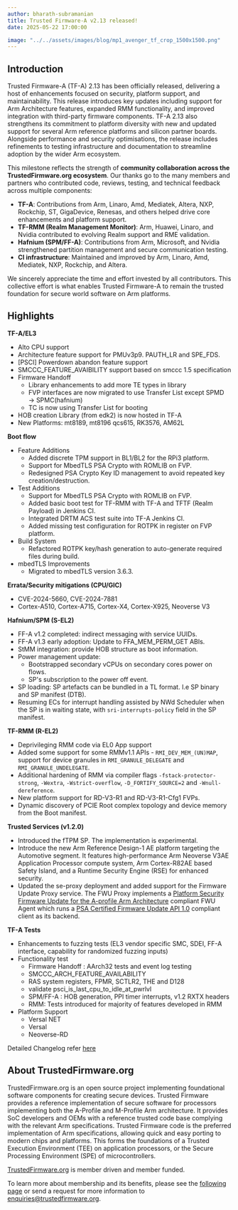 ```yaml
---
author: bharath-subramanian
title: Trusted Firmware-A v2.13 released!
date: 2025-05-22 17:00:00

image: "../../assets/images/blog/mp1_avenger_tf_crop_1500x1500.png"
---
```


## Introduction

Trusted Firmware-A (TF-A) 2.13 has been officially released, delivering a host of enhancements focused on security, platform support, and maintainability. This release introduces key updates including support for Arm Architecture features, expanded RMM functionality, and improved integration with third-party firmware components. TF-A 2.13 also strengthens its commitment to platform diversity with new and updated support for several Arm reference platforms and silicon partner boards. Alongside performance and security optimisations, the release includes refinements to testing infrastructure and documentation to streamline adoption by the wider Arm ecosystem.

This milestone reflects the strength of **community collaboration across the TrustedFirmware.org ecosystem**. Our thanks go to the many members and partners who contributed code, reviews, testing, and technical feedback across multiple components:

- **TF-A**: Contributions from Arm, Linaro, Amd, Mediatek, Altera, NXP, Rockchip, ST, GigaDevice, Renesas, and others helped drive core enhancements and platform support.
- **TF-RMM (Realm Management Monitor)**: Arm, Huawei, Linaro, and Nvidia contributed to evolving Realm support and RME validation.
- **Hafnium (SPM/FF-A)**: Contributions from Arm, Microsoft, and Nvidia strengthened partition management and secure communication testing.
- **CI infrastructure**: Maintained and improved by Arm, Linaro, Amd, Mediatek, NXP, Rockchip, and Altera.

We sincerely appreciate the time and effort invested by all contributors. This collective effort is what enables Trusted Firmware-A to remain the trusted foundation for secure world software on Arm platforms.

## Highlights

**TF-A/EL3**
- Alto CPU support
- Architecture feature support for PMUv3p9. PAUTH_LR and SPE_FDS.
- [PSCI] Powerdown abandon feature support
- SMCCC_FEATURE_AVAIBILITY support based on smccc 1.5 specification
- Firmware Handoff
  - Library enhancements to add more TE types in library
  - FVP  interfaces are now migrated to use Transfer List except SPMD → SPMC(hafnium)
  - TC is now using Transfer List for booting
- HOB creation Library (from edk2) is now hosted in TF-A
- New Platforms: mt8189, mt8196 qcs615, RK3576, AM62L
  
**Boot flow**

- Feature Additions
  - Added discrete TPM support in BL1/BL2 for the RPi3 platform.
  - Support for MbedTLS PSA Crypto with ROMLIB on FVP.
  - Redesigned PSA Crypto Key ID management to avoid repeated key creation/destruction.
- Test Additions
  - Support for MbedTLS PSA Crypto with ROMLIB on FVP.
  - Added basic boot test for TF-RMM with TF-A and TFTF (Realm Payload) in Jenkins CI.
  - Integrated DRTM ACS test suite into TF-A Jenkins CI.
  - Added missing test configuration for ROTPK in register on FVP platform.
- Build System
  - Refactored ROTPK key/hash generation to auto-generate required files during build.
- mbedTLS Improvements
  - Migrated to mbedTLS version 3.6.3.

**Errata/Security mitigations (CPU/GIC)**

- CVE-2024-5660, CVE-2024-7881
- Cortex-A510, Cortex-A715, Cortex-X4, Cortex-X925, Neoverse V3

**Hafnium/SPM (S-EL2)**

- FF-A v1.2 completed: indirect messaging with service UUIDs.
- FF-A v1.3 early adoption: Update to FFA_MEM_PERM_GET ABIs.
- StMM integration: provide HOB structure as boot information.
- Power management update:
  - Bootstrapped secondary vCPUs on secondary cores power on flows.
  - SP's subscription to the power off event.
- SP loading: SP artefacts can be bundled in a TL format. I.e SP binary and SP manifest (DTB).
- Resuming ECs for interrupt handling assisted by NWd Scheduler when the SP is in waiting state, with ```sri-interrupts-policy``` field in the SP manifest.

**TF-RMM (R-EL2)**

- Deprivileging RMM code via EL0 App support
- Added some support for some RMMv1.1 APIs - ```RMI_DEV_MEM_(UN)MAP```, support for device granules in ```RMI_GRANULE_DELEGATE``` and  ```RMI_GRANULE_UNDELEGATE```.
- Additional hardening of RMM via compiler flags ```-fstack-protector-strong```, ```-Wextra```, ```-Wstrict-overflow```,  ```-D_FORTIFY_SOURCE=2``` and ```-Wnull-dereference```.
- New platform support for RD-V3-R1 and RD-V3-R1-Cfg1 FVPs.
- Dynamic discovery of PCIE Root complex topology and device memory from the Boot manifest. 

**Trusted Services (v1.2.0)**

- Introduced the fTPM SP. The implementation is experimental.
- Introduce the new Arm Reference Design-1 AE platform targeting the Automotive segment. It features high-performance Arm Neoverse V3AE Application Processor compute system, Arm Cortex-R82AE based Safety Island, and a Runtime Security Engine (RSE) for enhanced security.
- Updated the se-proxy deployment and added support for the Firmware Update Proxy service. The FWU Proxy implements a [Platform Security Firmware Update for the A-profile Arm Architecture](https://developer.arm.com/documentation/den0118/latest/) compliant FWU Agent which runs a [PSA Certified Firmware Update API 1.0](https://arm-software.github.io/psa-api/fwu/1.0/) compliant client as its backend. 

**TF-A Tests**

- Enhancements to fuzzing tests (EL3 vendor specific SMC, SDEI, FF-A interface, capability for randomized fuzzing inputs)
- Functionality test
  - Firmware Handoff : AArch32 tests and event log testing
  - SMCCC_ARCH_FEATURE_AVAILABILITY
  - RAS system registers, FPMR, SCTLR2, THE and D128
  - validate psci_is_last_cpu_to_idle_at_pwrlvl
  - SPM/FF-A : HOB generation, PPI timer interrupts, v1.2 RXTX headers
  - RMM: Tests introduced for majority of features developed in RMM
- Platform Support
  - Versal NET
  - Versal
  - Neoverse-RD

Detailed Changelog refer [here](https://trustedfirmware-a-tests.readthedocs.io/en/latest/change-log.html#version-2-13)




## About TrustedFirmware.org

TrustedFirmware.org is an open source project implementing foundational software components for creating secure devices. Trusted Firmware provides a reference implementation of secure software for processors implementing both the A-Profile and M-Profile Arm architecture. It provides SoC developers and OEMs with a reference trusted code base complying with the relevant Arm specifications. Trusted Firmware code is the preferred implementation of Arm specifications, allowing quick and easy porting to modern chips and platforms. This forms the foundations of a Trusted Execution Environment (TEE) on application processors, or the Secure Processing Environment (SPE) of microcontrollers.

[TrustedFirmware.org](https://www.trustedfirmware.org) is member driven and member funded.

To learn more about membership and its benefits, please see the [following page](/about) or send a request for more information to enquiries@trustedfirmware.org.
